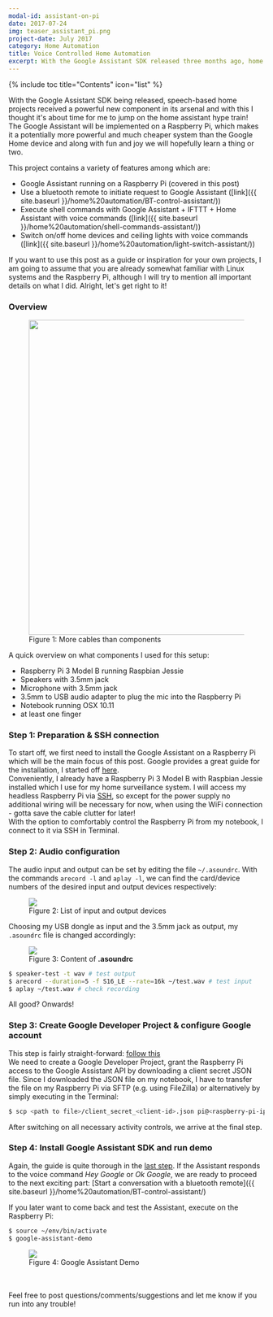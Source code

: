 ```yaml
---
modal-id: assistant-on-pi
date: 2017-07-24
img: teaser_assistant_pi.png
project-date: July 2017
category: Home Automation
title: Voice Controlled Home Automation
excerpt: With the Google Assistant SDK released three months ago, home projects have received a great skill set. In this project the Google Assistant is implemented on a Raspberry Pi to later control switchable devices such as fans, lights, computers using voice commands.
---
```


{% include toc title="Contents" icon="list" %}

With the Google Assistant SDK being released, speech-based home projects received a powerful new component in its arsenal and with this I thought it's about time for me to jump on the home assistant hype train!  
The Google Assistant will be implemented on a Raspberry Pi, which makes it a potentially more powerful and much cheaper system than the Google Home device and along with fun and joy we will hopefully learn a thing or two.

This project contains a variety of features among which are:
- Google Assistant running on a Raspberry Pi (covered in this post)
- Use a bluetooth remote to initiate request to Google Assistant \([link]({{ site.baseurl }}/home%20automation/BT-control-assistant/)\)
- Execute shell commands with Google Assistant + IFTTT + Home Assistant with voice commands \([link]({{ site.baseurl }}/home%20automation/shell-commands-assistant/)\)
- Switch on/off home devices and ceiling lights with voice commands \([link]({{ site.baseurl }}/home%20automation/light-switch-assistant/)\)

If you want to use this post as a guide or inspiration for your own projects, I am going to assume that you are already somewhat familiar with Linux systems and the Raspberry Pi, although I will try to mention all important details on what I did. Alright, let's get right to it!

### Overview
<figure>
  <img src="{{ site.baseurl }}/img/2017-07-24-assistant-on-pi/overview_setup.jpg" width="620" />
  <figcaption>Figure 1: More cables than components</figcaption>
</figure>

A quick overview on what components I used for this setup:
- Raspberry Pi 3 Model B running Raspbian Jessie
- Speakers with 3.5mm jack
- Microphone with 3.5mm jack
- 3.5mm to USB audio adapter to plug the mic into the Raspberry Pi
- Notebook running OSX 10.11
- at least one finger

### Step 1: Preparation & SSH connection
To start off, we first need to install the Google Assistant on a Raspberry Pi which will be the main focus of this post. Google provides a great guide for the installation, I started off [here](https://developers.google.com/assistant/sdk/develop/python/hardware/setup).  
Conveniently, I already have a Raspberry Pi 3 Model B with Raspbian Jessie installed which I use for my home surveillance system. I will access my headless Raspberry Pi via [SSH](https://www.raspberrypi.org/documentation/remote-access/ssh/), so except for the power supply no additional wiring will be necessary for now, when using the WiFi connection - gotta save the cable clutter for later!  
With the option to comfortably control the Raspberry Pi from my notebook, I connect to it via SSH in Terminal.

### Step 2: Audio configuration

The audio input and output can be set by editing the file `~/.asoundrc`.
With the commands `arecord -l` and `aplay -l`, we can find the card/device numbers of the desired input and output devices respectively:

<figure>
  <img src="{{ site.baseurl }}/img/2017-07-24-assistant-on-pi/input-output-devices.png"/>
  <figcaption>Figure 2: List of input and output devices</figcaption>
</figure>

Choosing my USB dongle as input and the 3.5mm jack as output, my `.asoundrc` file is changed accordingly:

<figure>
  <img src="{{ site.baseurl }}/img/2017-07-24-assistant-on-pi/asoundrc-config.png"/>
  <figcaption>Figure 3: Content of <b>.asoundrc</b></figcaption>
</figure>

```sh
$ speaker-test -t wav # test output
$ arecord --duration=5 -f S16_LE --rate=16k ~/test.wav # test input
$ aplay ~/test.wav # check recording
```

All good? Onwards!

### Step 3: Create Google Developer Project & configure Google account

This step is fairly straight-forward: [follow this](https://developers.google.com/assistant/sdk/develop/python/config-dev-project-and-account)  
We need to create a Google Developer Project, grant the Raspberry Pi access to the Google Assistant API by downloading a client secret JSON file. Since I downloaded the JSON file on my notebook, I have to transfer the file on my Raspberry Pi via SFTP (e.g. using FileZilla) or alternatively by simply executing in the Terminal:  
```sh
$ scp <path to file>/client_secret_<client-id>.json pi@<raspberry-pi-ip-address>:/home/pi/
```

After switching on all necessary activity controls, we arrive at the final step.

### Step 4: Install Google Assistant SDK and run demo

Again, the guide is quite thorough in the [last step](https://developers.google.com/assistant/sdk/develop/python/run-sample). If the Assistant responds to the voice command _Hey Google_ or _Ok Google_, we are ready to proceed to the next exciting part: [Start a conversation with a bluetooth remote]({{ site.baseurl }}/home%20automation/BT-control-assistant/)

If you later want to come back and test the Assistant, execute on the Raspberry Pi:  
```sh
$ source ~/env/bin/activate
$ google-assistant-demo
```

<figure>
  <img src="{{ site.baseurl }}/img/2017-07-24-assistant-on-pi/google-assistant-demo.png"/>
  <figcaption>Figure 4: Google Assistant Demo</figcaption>
</figure>

<br><br>
Feel free to post questions/comments/suggestions and let me know if you run into any trouble!
